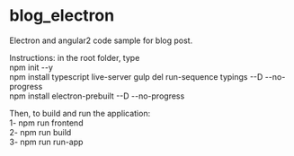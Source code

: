 ﻿# blog_electron
Electron and angular2 code sample for blog post.

Instructions:
in the root folder, type<br>
npm init --y<br>
npm install typescript live-server gulp del run-sequence typings --D --no-progress<br>
npm install electron-prebuilt --D --no-progress<br>

Then, to build and run the application:<br>
1- npm run frontend<br>
2- npm run build<br>
3- npm run run-app<br>
